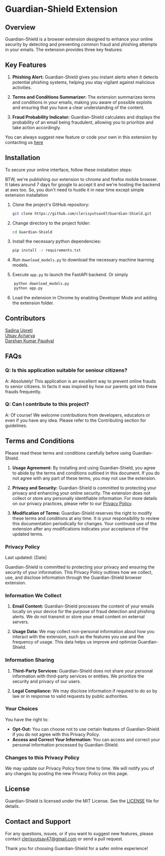 # Guardian-Shield Extension

## Overview

Guardian-Shield is a browser extension designed to enhance your online security by detecting and preventing common fraud and phishing attempts in your emails. The extension provides three key features:

## Key Features

1. **Phishing Alert:** Guardian-Shield gives you instant alerts when it detects potential phishing systems, helping you stay vigilant against malicious activities.

2. **Terms and Conditions Summarizer:** The extension summarizes terms and conditions in your emails, making you aware of possible exploits and ensuring that you have a clear understanding of the content.

3. **Fraud Probability Indicator:** Guardian-Shield calculates and displays the probability of an email being fraudulent, allowing you to prioritize and take action accordingly.

You can always suggest new feature or code your own in this extension by contacting us [here](#contact-and-support)

## Installation

To secure your online interface, follow these installation steps:

BTW, we're publishing our extension to chrome and firefox mobile browser. It takes around 7 days for google to accept it and we're hosting the backend at aws too. So, you don't need to hustle it in near time except simple extension installation

1. Clone the project's GitHub repository:

   ```bash
   git clone https://github.com/clerisyutsav47/Guardian-Shield.git
   ```
2. Change directory to the project folder:

    ```bash
    cd Guardian-Shield
    ```

3. Install the necessary python dependencies:

    ```bash
    pip install -r requirements.txt
    ```
3. Run `download_models.py` to download the necessary machine learning models.
4. Execute `app.py` to launch the FastAPI backend.
Or simply
```bash
    python download_models.py
    python app.py
```

6. Load the extension in Chrome by enabling Developer Mode and adding the extension folder.

## Contributors

[Sadina Upreti](https://github.com/Sadina61)    
[Utsav Acharya](https://github.com/clerisyutsav47)    
[Darshan Kumar Paudyal](https://github.com/Darshan808)    

## FAQs

### Q: Is this application suitable for seniour citizens?
A: Absolutely! This application is an excellent way to prevent online frauds to senior citizens. In facts it was inspired by how our parents got into these frauds frequently.

### Q: Can I contribute to this project?
A: Of course! We welcome contributions from developers, educators or even if you have any idea. Please refer to the Contributing section for guidelines.

## Terms and Conditions

Please read these terms and conditions carefully before using Guardian-Shield.

1. **Usage Agreement:**
   By installing and using Guardian-Shield, you agree to abide by the terms and conditions outlined in this document. If you do not agree with any part of these terms, you may not use the extension.

2. **Privacy and Security:**
   Guardian-Shield is committed to protecting your privacy and enhancing your online security. The extension does not collect or store any personally identifiable information. For more details on our privacy practices, please refer to our [Privacy Policy](#privacy-policy).

3. **Modification of Terms:**
   Guardian-Shield reserves the right to modify these terms and conditions at any time. It is your responsibility to review this documentation periodically for changes. Your continued use of the extension after any modifications indicates your acceptance of the updated terms.

### Privacy Policy

Last updated: [Date]

Guardian-Shield is committed to protecting your privacy and ensuring the security of your information. This Privacy Policy outlines how we collect, use, and disclose information through the Guardian-Shield browser extension.

### Information We Collect

1. **Email Content:**
   Guardian-Shield processes the content of your emails locally on your device for the purpose of fraud detection and phishing alerts. We do not transmit or store your email content on external servers.

2. **Usage Data:**
   We may collect non-personal information about how you interact with the extension, such as the features you use and the frequency of usage. This data helps us improve and optimize Guardian-Shield.

### Information Sharing

1. **Third-Party Services:**
   Guardian-Shield does not share your personal information with third-party services or entities. We prioritize the security and privacy of our users.

2. **Legal Compliance:**
   We may disclose information if required to do so by law or in response to valid requests by public authorities.

### Your Choices

You have the right to:

- **Opt-Out:** You can choose not to use certain features of Guardian-Shield if you do not agree with this Privacy Policy.
- **Access and Correct Your Information:** You can access and correct your personal information processed by Guardian-Shield.

### Changes to this Privacy Policy

We may update our Privacy Policy from time to time. We will notify you of any changes by posting the new Privacy Policy on this page.




## License

Guardian-Shield is licensed under the MIT License. See the [LICENSE](LICENSE) file for details.

## Contact and Support

For any questions, issues, or if you want to suggest new features, please contact clerisyutsav47@gmail.com or send a pull request.

Thank you for choosing Guardian-Shield for a safer online experience!
